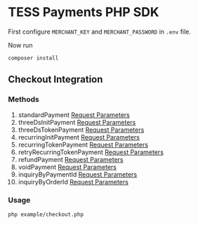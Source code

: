 # TESS Payments PHP SDK
First configure `MERCHANT_KEY` and `MERCHANT_PASSWORD` in `.env` file.

Now run

```console
composer install
```

## Checkout Integration
### Methods
1. standardPayment
[Request Parameters](https://docs.tesspayments.com/#request-parameters)
2. threeDsInitPayment
[Request Parameters](https://docs.tesspayments.com/#request-parameters)
3. threeDsTokenPayment
[Request Parameters](https://docs.tesspayments.com/#request-parameters)
4. recurringInitPayment
[Request Parameters](https://docs.tesspayments.com/#request-parameters)
5. recurringTokenPayment
[Request Parameters](https://docs.tesspayments.com/#request-parameters-1)
6. retryRecurringTokenPayment
[Request Parameters](https://docs.tesspayments.com/)
7. refundPayment
[Request Parameters](https://docs.tesspayments.com/#request-parameters-2)
8. voidPayment
[Request Parameters](https://docs.tesspayments.com/)
9. inquiryByPaymentId
[Request Parameters](https://docs.tesspayments.com/#request-parameters-by-payment_id)
10. inquiryByOrderId
[Request Parameters](https://docs.tesspayments.com/#request-parameters-by-order_id)

### Usage

```console
php example/checkout.php
```